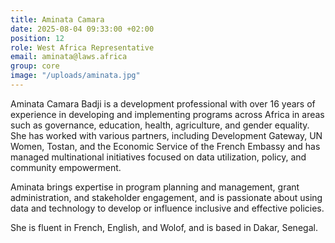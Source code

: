 ```yaml
---
title: Aminata Camara
date: 2025-08-04 09:33:00 +02:00
position: 12
role: West Africa Representative
email: aminata@laws.africa
group: core
image: "/uploads/aminata.jpg"
---
```


Aminata Camara Badji is a development professional with over 16 years of experience in developing and implementing programs across Africa in areas such as governance, education, health, agriculture, and gender equality. She has worked with various partners, including Development Gateway, UN Women, Tostan, and the Economic Service of the French Embassy and has managed multinational initiatives focused on data utilization, policy, and community empowerment.

Aminata brings expertise in program planning and management, grant administration, and stakeholder engagement, and is passionate about using data and technology to develop or influence inclusive and effective policies.

She is fluent in French, English, and Wolof, and is based in Dakar, Senegal.

